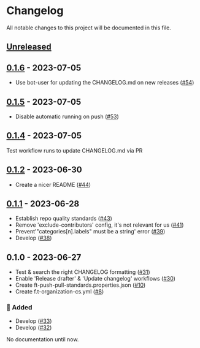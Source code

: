 # Changelog

All notable changes to this project will be documented in this file.

## [Unreleased](https://github.com/figuren-theater/.github/compare/0.1.6...HEAD)

## [0.1.6](https://github.com/figuren-theater/.github/compare/0.1.5...0.1.6) - 2023-07-05

- Use bot-user for updating the CHANGELOG.md on new releases ([#54](https://github.com/figuren-theater/.github/pull/54))

## [0.1.5](https://github.com/figuren-theater/.github/compare/0.1.4...0.1.5) - 2023-07-05

- Disable automatic running on push ([#53](https://github.com/figuren-theater/.github/pull/53))

## [0.1.4](https://github.com/figuren-theater/.github/compare/0.1.2...0.1.4) - 2023-07-05

Test workflow runs to update CHANGELOG.md via PR

## [0.1.2](https://github.com/figuren-theater/.github/compare/0.1.1...0.1.2) - 2023-06-30

- Create a nicer README ([#44](https://github.com/figuren-theater/.github/pull/44))

## [0.1.1](https://github.com/figuren-theater/.github/compare/0.1.0...0.1.1) - 2023-06-28

- Establish repo quality standards ([#43](https://github.com/figuren-theater/.github/pull/43))
- Remove 'exclude-contributors' config, it's not relevant for us ([#41](https://github.com/figuren-theater/.github/pull/41))
- Prevent'"categories[n].labels" must be a string' error ([#39](https://github.com/figuren-theater/.github/pull/39))
- Develop ([#38](https://github.com/figuren-theater/.github/pull/38))

## 0.1.0 - 2023-06-27

- Test & search the right CHANGELOG formatting ([#31](https://github.com/figuren-theater/.github/pull/31))
- Enable 'Release drafter' & 'Update changelog' workflows ([#30](https://github.com/figuren-theater/.github/pull/30))
- Create ft-push-pull-standards.properties.json ([#10](https://github.com/figuren-theater/.github/pull/10))
- Create f.t-organization-cs.yml ([#8](https://github.com/figuren-theater/.github/pull/8))

### 🚀 Added

- Develop ([#33](https://github.com/figuren-theater/.github/pull/33))
- Develop ([#32](https://github.com/figuren-theater/.github/pull/32))

No documentation until now.
